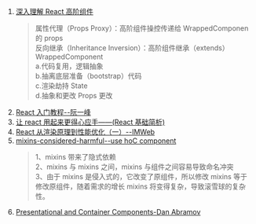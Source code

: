 1. [深入理解 React 高阶组件](https://www.jianshu.com/p/0aae7d4d9bc1)
   > 属性代理（Props Proxy）：高阶组件操控传递给 WrappedComponen 的 props  
   > 反向继承（Inheritance Inversion）：高阶组件继承（extends）WrappedComponent  
   > a.代码复用，逻辑抽象  
   > b.抽离底层准备（bootstrap）代码  
   > c.渲染劫持 State  
   > d.抽象和更改 Props 更改
2. [React 入门教程--阮一峰](http://www.ruanyifeng.com/blog/2015/03/react.html)
3. [让 react 用起来更得心应手——(React 基础简析)](https://juejin.im/post/5bcc104ce51d450e543edd70?utm_source=gold_browser_extension)
4. [React 从渲染原理到性能优化（一）--IMWeb](http://imweb.io/topic/5b8df7db7cd95ea863193582)
5. [mixins-considered-harmful--use hoC component](https://reactjs.org/blog/2016/07/13/mixins-considered-harmful.html)
   > 1、mixins 带来了隐式依赖  
   > 2、mixins 与 mixins 之间，mixins 与组件之间容易导致命名冲突  
   > 3、由于 mixins 是侵入式的，它改变了原组件，所以修改 mixins 等于修改原组件，随着需求的增长 mixins 将变得复杂，导致滚雪球的复杂性。
6. [Presentational and Container Components-Dan Abramov](https://medium.com/@dan_abramov/smart-and-dumb-components-7ca2f9a7c7d0)
